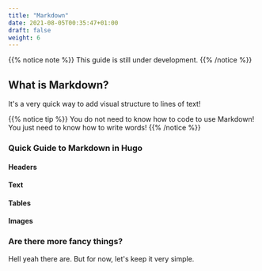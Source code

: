 ```yaml
---
title: "Markdown"
date: 2021-08-05T00:35:47+01:00
draft: false
weight: 6
---
```

{{% notice note %}}
This guide is still under development.
{{% /notice %}}

## What is Markdown?
It's a very quick way to add visual structure to lines of text! 

{{% notice tip %}}
You do not need to know how to code to use Markdown! You just need to know how to write words!
{{% /notice %}}

### Quick Guide to Markdown in Hugo

#### Headers


#### Text 


#### Tables


#### Images


### Are there more fancy things? 
Hell yeah there are. But for now, let's keep it very simple. 